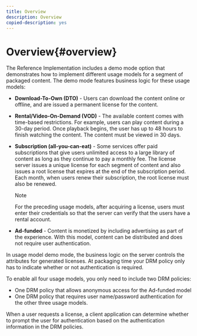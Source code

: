 ```yaml
---
title: Overview
description: Overview
copied-description: yes
---
```


# Overview{#overview}

The Reference Implementation includes a demo mode option that demonstrates how to implement different usage models for a segment of packaged content. The demo mode features business logic for these usage models:

* **Download-To-Own (DTO)** - Users can download the content online or offline, and are issued a permanent license for the content. 
* **Rental/Video-On-Demand (VOD)** - The available content comes with time-based restrictions. For example, users can play content during a 30-day period. Once playback begins, the user has up to 48 hours to finish watching the content. The content must be viewed in 30 days. 
* **Subscription (all-you-can-eat)** - Some services offer paid subscriptions that give users unlimited access to a large library of content as long as they continue to pay a monthly fee. The license server issues a unique license for each segment of content and also issues a root license that expires at the end of the subscription period. Each month, when users renew their subscription, the root license must also be renewed. 

  >[!NOTE]
  >
  >For the preceding usage models, after acquiring a license, users must enter their credentials so that the server can verify that the users have a rental account.

* **Ad-funded** - Content is monetized by including advertising as part of the experience. With this model, content can be distributed and does not require user authentication.

In usage model demo mode, the business logic on the server controls the attributes for generated licenses. At packaging time your DRM policy only has to indicate whether or not authentication is required.

To enable all four usage models, you only need to include two DRM policies:

* One DRM policy that allows anonymous access for the Ad-funded model 
* One DRM policy that requires user name/password authentication for the other three usage models.

When a user requests a license, a client application can determine whether to prompt the user for authentication based on the authentication information in the DRM policies. 
